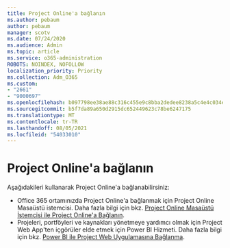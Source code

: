 ```yaml
---
title: Project Online'a bağlanın
ms.author: pebaum
author: pebaum
manager: scotv
ms.date: 07/24/2020
ms.audience: Admin
ms.topic: article
ms.service: o365-administration
ROBOTS: NOINDEX, NOFOLLOW
localization_priority: Priority
ms.collection: Adm_O365
ms.custom:
- "2661"
- "9000697"
ms.openlocfilehash: b097798ee38ae88c316c455e9c8bba2dedee8238a5c4e4c034ecfc9cdc17f72e
ms.sourcegitcommit: b5f7da89a650d2915dc652449623c78be6247175
ms.translationtype: MT
ms.contentlocale: tr-TR
ms.lasthandoff: 08/05/2021
ms.locfileid: "54033010"
---
```

# <a name="connect-to-project-online"></a>Project Online'a bağlanın

Aşağıdakileri kullanarak Project Online'a bağlanabilirsiniz:

- Office 365 ortamınızda Project Online'a bağlanmak için Project Online Masaüstü istemcisi. Daha fazla bilgi için bkz. [Project Online Masaüstü İstemcisi ile Project Online'a Bağlanın](https://docs.microsoft.com/projectonline/connect-to-project-online-with-the-project-online-desktop-client).  
- Projeleri, portföyleri ve kaynakları yönetmeye yardımcı olmak için Project Web App'ten içgörüler elde etmek için Power BI Hizmeti. Daha fazla bilgi için bkz. [Power BI ile Project Web Uygulamasına Bağlanma](https://docs.microsoft.com/power-bi/connect-data/service-connect-to-project-online).  
